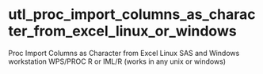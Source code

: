 # utl_proc_import_columns_as_character_from_excel_linux_or_windows
Proc Import Columns as Character from Excel Linux SAS and Windows workstation  WPS/PROC R or IML/R  (works in any unix or windows)
